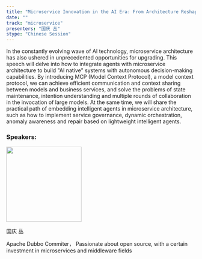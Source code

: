 ```yaml
---
title: "Microservice Innovation in the AI Era: From Architecture Reshaping to Agent Driven Development"
date: ""
track: "microservice"
presenters: "国庆 丛"
stype: "Chinese Session"
---
```


In the constantly evolving wave of AI technology, microservice architecture has also ushered in unprecedented opportunities for upgrading. This speech will delve into how to integrate agents with microservice architecture to build "AI native" systems with autonomous decision-making capabilities. By introducing MCP (Model Context Protocol), a model context protocol, we can achieve efficient communication and context sharing between models and business services, and solve the problems of state maintenance, intention understanding and multiple rounds of collaboration in the invocation of large models. At the same time, we will share the practical path of embedding intelligent agents in microservice architecture, such as how to implement service governance, dynamic orchestration, anomaly awareness and repair based on lightweight intelligent agents.

### Speakers:


<img src="https://sessionize.com/image/3aa9-400o400o1-RgrYnToTdtH4CBGkoGkrBt.jpg" width="200" /><br/>

国庆 丛

Apache Dubbo Commiter， Passionate about open source, with a certain investment in microservices and middleware fields
